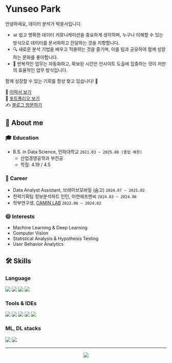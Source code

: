 # Yunseo Park

안녕하세요, 데이터 분석가 박윤서입니다.

- 📊 쉽고 명확한 데이터 커뮤니케이션을 중요하게 생각하며, 누구나 이해할 수 있는 방식으로 데이터를 문서화하고 전달하는 것을 지향합니다.
- 🔍 새로운 분석 기법을 배우고 적용하는 것을 즐기며, 이를 팀과 공유하여 함께 성장하는 문화를 좋아합니다.
- 🤖 반복적인 업무는 자동화하고, 확보된 시간은 인사이트 도출에 집중하는 것이 저만의 효율적인 업무 방식입니다.

함께 성장할 수 있는 기회를 항상 찾고 있습니다! 🚀

📄 [이력서 보기](#)  
📑 [포트폴리오 보기](#)  
✍️ [블로그 방문하기](https://ityunseo.tistory.com/)  


## 🔭 About me

### 🎓 Education
- B.S. in Data Science, 인하대학교 `2021.03 ~ 2025.08 (졸업 예정)`  
  - 산업경영공학과 부전공  
  - 학점: 4.19 / 4.5  

### 💼 Career
- Data Analyst Assistant, 브레이브모바일 (숨고) `2024.07 ~ 2025.02`  
- 전략기획팀 정보분석파트 인턴, 이연에프엔씨 `2024.03 ~ 2024.06`  
- 학부연구생, [CAMIN LAB](https://www.caminlab.com/) `2022.06 ~ 2024.02`  

### 😄 Interests
- Machine Learning & Deep Learning
- Computer Vision
- Statistical Analysis & Hypothesis Testing
- User Behavior Analytics 


## 🛠️ Skills

### Language

<img src="https://img.shields.io/badge/Python-3776AB?style=flat&logo=Python&logoColor=white"/> <img src="https://img.shields.io/badge/MySQL-003B57?style=flat&logo=MySQL&logoColor=white"/>
<img src="https://img.shields.io/badge/java-%23ED8B00.svg?style=flat&logo=openjdk&logoColor=white"/>
<img src="https://img.shields.io/badge/R-007ACC?style=flat&logo=R&logoColor=white"/>

### Tools & IDEs
<img src="https://img.shields.io/badge/Tableau-E97627?style=flat&logo=Tableau&logoColor=white"/> <img src="https://img.shields.io/badge/github-%23121011.svg?style=flat&logo=github&logoColor=white"/> 
<img src="https://img.shields.io/badge/Jupyter-F37626?style=flat&logo=Jupyter&logoColor=white"/>
<img src="https://img.shields.io/badge/Visual Studio Code-3776AB?style=flat&logo=Visual Studio Code&logoColor=white"/>
<img src="https://img.shields.io/badge/pycharm-143?style=flat&logo=pycharm&logoColor=black&color=black&labelColor=green"/>

### ML, DL stacks

<img src="https://img.shields.io/badge/PyTorch-EE4C2C?style=flat&logo=PyTorch&logoColor=white"/> <img src="https://img.shields.io/badge/scikit--learn-%23F7931E.svg?style=flat&logo=scikit-learn&logoColor=white)"/>


---
<div align= "center"> <a href="https://hits.seeyoufarm.com"> <img src="https://hits.seeyoufarm.com/api/count/incr/badge.svg?url=https%3A%2F%2Fgithub.com%2Fpyuns2o%2F&count_bg=%23000000&title_bg=%23000000&icon=github.svg&icon_color=%23FFFFFF&title=GitHub&edge_flat=false"/></a>
</div> 

